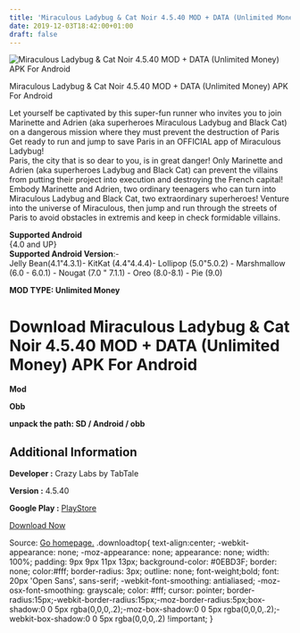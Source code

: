 ```yaml
---
title: 'Miraculous Ladybug & Cat Noir 4.5.40 MOD + DATA (Unlimited Money) APK For Android'
date: 2019-12-03T18:42:00+01:00
draft: false
---
```


![Miraculous Ladybug & Cat Noir 4.5.40 MOD + DATA (Unlimited Money) APK For Android](https://i0.wp.com/apkhome.net/wp-content/uploads/2019/12/Miraculous-Ladybug-Cat-Noir.png "Miraculous Ladybug & Cat Noir 4.5.40 MOD + DATA (Unlimited Money) APK For Android")

  

Miraculous Ladybug & Cat Noir 4.5.40 MOD + DATA (Unlimited Money) APK For Android

Let yourself be captivated by this super-fun runner who invites you to join Marinette and Adrien (aka superheroes Miraculous Ladybug and Black Cat) on a dangerous mission where they must prevent the destruction of Paris  
Get ready to run and jump to save Paris in an OFFICIAL app of Miraculous Ladybug!  
Paris, the city that is so dear to you, is in great danger! Only Marinette and Adrien (aka superheroes Ladybug and Black Cat) can prevent the villains from putting their project into execution and destroying the French capital!  
Embody Marinette and Adrien, two ordinary teenagers who can turn into Miraculous Ladybug and Black Cat, two extraordinary superheroes! Venture into the universe of Miraculous, then jump and run through the streets of Paris to avoid obstacles in extremis and keep in check formidable villains.

**Supported Android**  
{4.0 and UP}  
**Supported Android Version**:-  
Jelly Bean(4.1"4.3.1)- KitKat (4.4"4.4.4)- Lollipop (5.0"5.0.2) - Marshmallow (6.0 - 6.0.1) - Nougat (7.0 " 7.1.1) - Oreo (8.0-8.1) - Pie (9.0)

**MOD TYPE: Unlimited Money**

Download Miraculous Ladybug & Cat Noir 4.5.40 MOD + DATA (Unlimited Money) APK For Android
==========================================================================================

**Mod**

**Obb**

**unpack the path: SD / Android / obb**

Additional Information
----------------------

**Developer :** Crazy Labs by TabTale

**Version :** 4.5.40

**Google Play :** [PlayStore](https://play.google.com/store/apps/details?id=com.crazylabs.lady.bug)

  

[Download Now](https://store4app.co/post/miraculous-ladybug-amp-cat-noir-4-5-40-mod-data-unlimited-money-apk-for-android_1575394812)

  
Source: [Go homepage.](https://store4app.co/post/miraculous-ladybug-amp-cat-noir-4-5-40-mod-data-unlimited-money-apk-for-android_1575394812) .downloadtop{ text-align:center; -webkit-appearance: none; -moz-appearance: none; appearance: none; width: 100%; padding: 9px 9px 11px 13px; background-color: #0EBD3F; border: none; color:#fff; border-radius: 3px; outline: none; font-weight;bold; font: 20px 'Open Sans', sans-serif; -webkit-font-smoothing: antialiased; -moz-osx-font-smoothing: grayscale; color: #fff; cursor: pointer; border-radius:15px;-webkit-border-radius:15px;-moz-border-radius:5px;box-shadow:0 0 5px rgba(0,0,0,.2);-moz-box-shadow:0 0 5px rgba(0,0,0,.2);-webkit-box-shadow:0 0 5px rgba(0,0,0,.2) !important; }